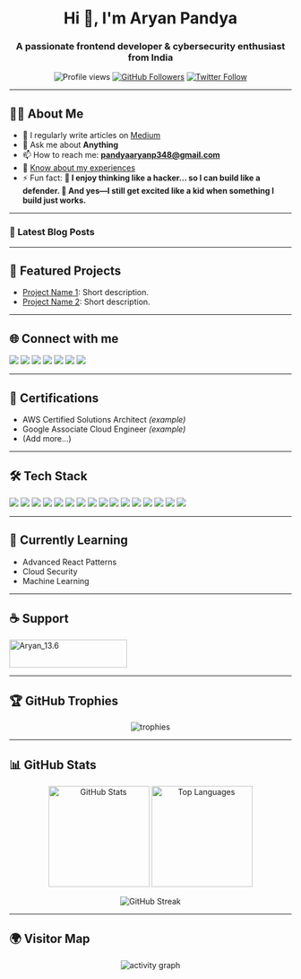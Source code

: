 <h1 align="center">Hi 👋, I'm Aryan Pandya</h1>
<h3 align="center">A passionate frontend developer & cybersecurity enthusiast from India</h3>

<p align="center">
  <img src="https://komarev.com/ghpvc/?username=aryan-136&label=Profile%20views&color=0e75b6&style=flat" alt="Profile views" />
  <a href="https://github.com/aryan-136?tab=followers"><img src="https://img.shields.io/github/followers/aryan-136?label=Followers&style=social" alt="GitHub Followers"></a>
  <a href="https://twitter.com/aaryan_136"><img src="https://img.shields.io/twitter/follow/aaryan_136?logo=twitter&style=social" alt="Twitter Follow"></a>
</p>

---

## 👨‍💻 About Me

- 📝 I regularly write articles on [Medium](https://medium.com/@Aryan_13.6)
- 💬 Ask me about **Anything**
- 📫 How to reach me: **pandyaaryanp348@gmail.com**
- 📄 [Know about my experiences](https://drive.google.com/file/d/1Yg5xrYvgyjvXbhTUJ6ZNcSICQxCBrP7s/view?usp=sharing)
- ⚡ Fun fact: **🧠 I enjoy thinking like a hacker… so I can build like a defender. 🎉 And yes—I still get excited like a kid when something I build just works.**

---

### 📝 Latest Blog Posts
<!-- BLOG-POST-LIST:START -->
<!-- BLOG-POST-LIST:END -->

---

## 🚀 Featured Projects

- [Project Name 1](https://github.com/aryan-136/project1): Short description.
- [Project Name 2](https://github.com/aryan-136/project2): Short description.

---

## 🌐 Connect with me

<p align="left">
  <a href="https://twitter.com/aaryan_136" target="_blank"><img src="https://img.shields.io/badge/Twitter-1DA1F2?style=for-the-badge&logo=twitter&logoColor=white"/></a>
  <a href="https://linkedin.com/in/aryanpandya" target="_blank"><img src="https://img.shields.io/badge/LinkedIn-0A66C2?style=for-the-badge&logo=linkedin&logoColor=white"/></a>
  <a href="https://fb.com/pandya.aryan.165" target="_blank"><img src="https://img.shields.io/badge/Facebook-1877F2?style=for-the-badge&logo=facebook&logoColor=white"/></a>
  <a href="https://instagram.com/aryan_13.6" target="_blank"><img src="https://img.shields.io/badge/Instagram-E4405F?style=for-the-badge&logo=instagram&logoColor=white"/></a>
  <a href="https://medium.com/@aryan_13.6" target="_blank"><img src="https://img.shields.io/badge/Medium-12100E?style=for-the-badge&logo=medium&logoColor=white"/></a>
  <a href="https://www.youtube.com/c/aryan pandya" target="_blank"><img src="https://img.shields.io/badge/YouTube-FF0000?style=for-the-badge&logo=youtube&logoColor=white"/></a>
  <a href="https://www.leetcode.com/aryan_136" target="_blank"><img src="https://img.shields.io/badge/LeetCode-FFA116?style=for-the-badge&logo=leetcode&logoColor=black"/></a>
</p>

---

## 🏅 Certifications

- AWS Certified Solutions Architect *(example)*
- Google Associate Cloud Engineer *(example)*
- (Add more...)

---

## 🛠️ Tech Stack

<p>
  <img src="https://img.shields.io/badge/JavaScript-F7DF1E?style=for-the-badge&logo=javascript&logoColor=black"/>
  <img src="https://img.shields.io/badge/React-20232A?style=for-the-badge&logo=react&logoColor=61DAFB"/>
  <img src="https://img.shields.io/badge/Node.js-339933?style=for-the-badge&logo=nodedotjs&logoColor=white"/>
  <img src="https://img.shields.io/badge/Python-3776AB?style=for-the-badge&logo=python&logoColor=white"/>
  <img src="https://img.shields.io/badge/AWS-232F3E?style=for-the-badge&logo=amazon-aws&logoColor=white"/>
  <img src="https://img.shields.io/badge/Docker-2496ED?style=for-the-badge&logo=docker&logoColor=white"/>
  <img src="https://img.shields.io/badge/MongoDB-47A248?style=for-the-badge&logo=mongodb&logoColor=white"/>
  <img src="https://img.shields.io/badge/MySQL-4479A1?style=for-the-badge&logo=mysql&logoColor=white"/>
  <img src="https://img.shields.io/badge/TailwindCSS-06B6D4?style=for-the-badge&logo=tailwindcss&logoColor=white"/>
  <img src="https://img.shields.io/badge/Express.js-000000?style=for-the-badge&logo=express&logoColor=white"/>
  <img src="https://img.shields.io/badge/Linux-FCC624?style=for-the-badge&logo=linux&logoColor=black"/>
  <img src="https://img.shields.io/badge/HTML5-E34F26?style=for-the-badge&logo=html5&logoColor=white"/>
  <img src="https://img.shields.io/badge/CSS3-1572B6?style=for-the-badge&logo=css3&logoColor=white"/>
  <img src="https://img.shields.io/badge/Figma-F24E1E?style=for-the-badge&logo=figma&logoColor=white"/>
  <img src="https://img.shields.io/badge/Postman-FF6C37?style=for-the-badge&logo=postman&logoColor=white"/>
  <img src="https://img.shields.io/badge/Vue.js-4FC08D?style=for-the-badge&logo=vue.js&logoColor=white"/>
  <!-- Add more as needed -->
</p>

---

## 🎯 Currently Learning

- Advanced React Patterns
- Cloud Security
- Machine Learning

---

## ☕ Support

<p>
  <a href="https://www.buymeacoffee.com/Aryan_13.6" target="_blank"><img src="https://cdn.buymeacoffee.com/buttons/v2/default-yellow.png" height="50" width="210" alt="Aryan_13.6" /></a>
</p>

---

## 🏆 GitHub Trophies

<p align="center">
  <img src="https://github-profile-trophy.vercel.app/?username=aryan-136&theme=algolia" alt="trophies"/>
</p>

---

## 📊 GitHub Stats

<p align="center">
  <img src="https://github-readme-stats.vercel.app/api?username=aryan-136&show_icons=true&theme=radical" alt="GitHub Stats" height="180"/>
  <img src="https://github-readme-stats.vercel.app/api/top-langs/?username=aryan-136&layout=compact&theme=radical" alt="Top Languages" height="180"/>
</p>
<p align="center">
  <img src="https://github-readme-streak-stats.herokuapp.com/?user=aryan-136&theme=radical" alt="GitHub Streak" />
</p>

---

## 🌍 Visitor Map

<p align="center">
  <img src="https://github.com/ashutosh00710/github-readme-activity-graph/blob/master/graph.png?username=aryan-136&theme=react-dark" alt="activity graph"/>
</p>
